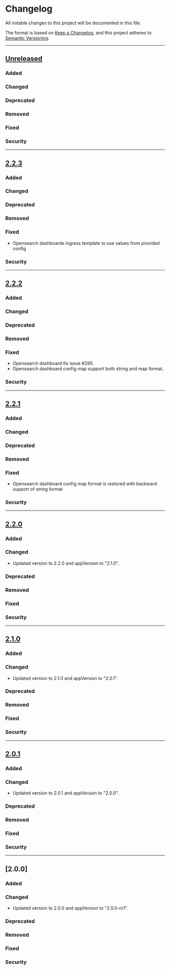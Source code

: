 # Changelog
All notable changes to this project will be documented in this file.

The format is based on [Keep a Changelog](https://keepachangelog.com/en/1.0.0/),
and this project adheres to [Semantic Versioning](https://semver.org/spec/v2.0.0.html).

---
## [Unreleased]
### Added
### Changed
### Deprecated
### Removed
### Fixed
### Security
---
## [2.2.3]
### Added
### Changed
### Deprecated
### Removed
### Fixed
- Opensearch dashboards ingress template to use values from provided config
### Security
---
## [2.2.2]
### Added
### Changed
### Deprecated
### Removed
### Fixed
- Opensearch dashboard fix issue #295.
- Opensearch dashboard config map support both string and map format.
### Security
---
## [2.2.1]
### Added
### Changed
### Deprecated
### Removed
### Fixed
- Opensearch dashboard config map format is restored with backward support of string format
### Security
---
## [2.2.0]
### Added
### Changed
- Updated version to 2.2.0 and appVersion to "2.1.0".
### Deprecated
### Removed
### Fixed
### Security
---
## [2.1.0]
### Added
### Changed
- Updated version to 2.1.0 and appVersion to "2.0.1".
### Deprecated
### Removed
### Fixed
### Security
---
## [2.0.1]
### Added
### Changed
- Updated version to 2.0.1 and appVersion to "2.0.0".
### Deprecated
### Removed
### Fixed
### Security
---
## [2.0.0]
### Added
### Changed
- Updated version to 2.0.0 and appVersion to "2.0.0-rc1".
### Deprecated
### Removed
### Fixed
### Security

[Unreleased]: https://github.com/opensearch-project/helm-charts/compare/opensearch-dashboards-2.2.3...HEAD
[2.2.3]: https://github.com/opensearch-project/helm-charts/compare/opensearch-dashboards-2.2.2...opensearch-dashboards-2.2.3
[2.2.2]: https://github.com/opensearch-project/helm-charts/compare/opensearch-dashboards-2.2.1...opensearch-dashboards-2.2.2
[2.2.1]: https://github.com/opensearch-project/helm-charts/compare/opensearch-dashboards-2.2.0...opensearch-dashboards-2.2.1
[2.2.0]: https://github.com/opensearch-project/helm-charts/compare/opensearch-dashboards-2.1.0...opensearch-dashboards-2.2.0
[2.1.0]: https://github.com/opensearch-project/helm-charts/compare/opensearch-dashboards-2.0.1...opensearch-dashboards-2.1.0
[2.0.1]: https://github.com/opensearch-project/helm-charts/compare/opensearch-dashboards-2.0.0...opensearch-dashboards-2.0.1

